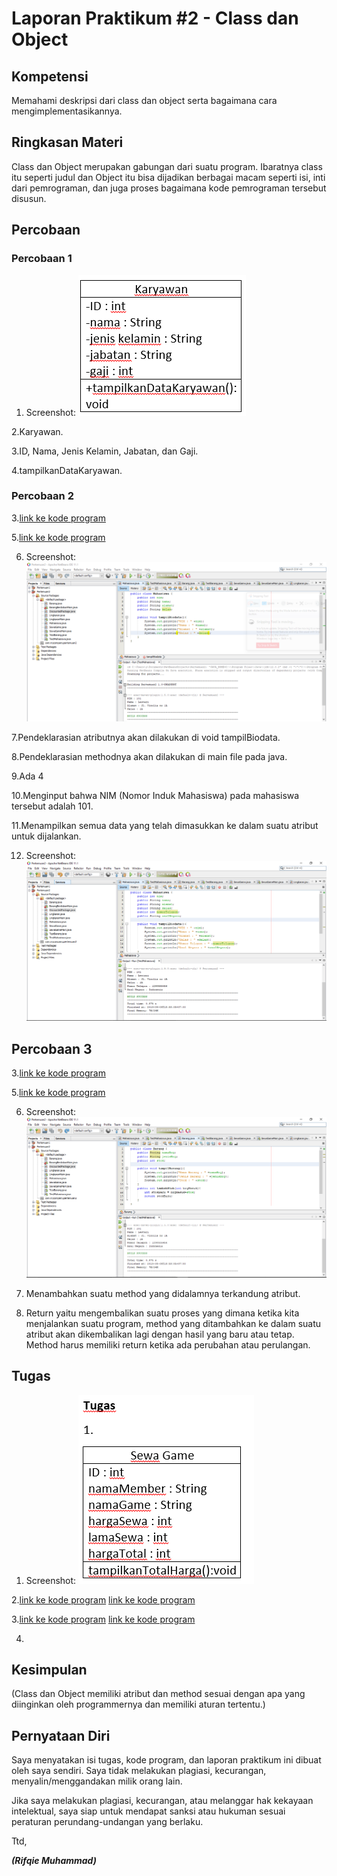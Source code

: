 # Laporan Praktikum #2 - Class dan Object

## Kompetensi

Memahami deskripsi dari class dan object serta bagaimana cara mengimplementasikannya.

## Ringkasan Materi

Class dan Object merupakan gabungan dari suatu program. Ibaratnya class itu seperti judul dan Object itu bisa dijadikan berbagai macam seperti isi, inti dari pemrograman, dan juga proses bagaimana kode pemrograman tersebut disusun.

## Percobaan

### Percobaan 1

1. Screenshot:
![screenshot](img2/Percobaan1-Nomor1.PNG)

2.Karyawan.

3.ID, Nama, Jenis Kelamin, Jabatan, dan Gaji.

4.tampilkanDataKaryawan.

### Percobaan 2

3.[link ke kode program](../../src/2_Class_dan_Object/Percobaan2/Mahasiswa1841720065Rifqie.java)

5.[link ke kode program](../../src/2_Class_dan_Object/Percobaan2/TestMahasiswa1841720065Rifqie.java)

6. Screenshot:
![screenshot](img2/Percobaan2-Nomor6.PNG)

7.Pendeklarasian atributnya akan dilakukan di void tampilBiodata.

8.Pendeklarasian methodnya akan dilakukan di main file pada java.

9.Ada 4

10.Menginput bahwa NIM (Nomor Induk Mahasiswa) pada mahasiswa tersebut adalah 101.

11.Menampilkan semua data yang telah dimasukkan ke dalam suatu atribut untuk dijalankan.

12. Screenshot:
![screenshot](img2/Percobaan2-Nomor12.PNG)


## Percobaan 3

3.[link ke kode program](../../src/2_Class_dan_Object/Barang.java)

5.[link ke kode program](../../src/2_Class_dan_Object/TestBarang.java)

6. Screenshot:
![screenshot](img2/Percobaan3-Nomor6.PNG)

7. Menambahkan suatu method yang didalamnya terkandung atribut.

8. Return yaitu mengembalikan suatu proses yang dimana ketika kita menjalankan suatu program, method yang ditambahkan ke dalam suatu atribut akan dikembalikan lagi dengan hasil yang baru atau tetap. Method harus memiliki return ketika ada perubahan atau perulangan.

## Tugas

1. Screenshot:
![screenshot](img2/Tugas-Nomor1.PNG)

2.[link ke kode program](../../src/2_Class_dan_Object/SewaGame.java)
  [link ke kode program](../../src/2_Class_dan_Object/SewaGameMain.java)

3.[link ke kode program](../../src/2_Class_dan_Object/Lingkaran.java)
  [link ke kode program](../../src/2_Class_dan_Object/LingkaranMain.java)

4.

## Kesimpulan

(Class dan Object memiliki atribut dan method sesuai dengan apa yang diinginkan oleh programmernya dan memiliki aturan tertentu.)

## Pernyataan Diri

Saya menyatakan isi tugas, kode program, dan laporan praktikum ini dibuat oleh saya sendiri. Saya tidak melakukan plagiasi, kecurangan, menyalin/menggandakan milik orang lain.

Jika saya melakukan plagiasi, kecurangan, atau melanggar hak kekayaan intelektual, saya siap untuk mendapat sanksi atau hukuman sesuai peraturan perundang-undangan yang berlaku.

Ttd,

***(Rifqie Muhammad)***

